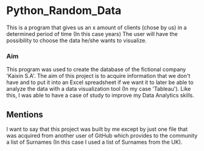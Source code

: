 # Python_Random_Data

This is a program that gives us an x amount of clients (chose by us) in a determined period of time (In this case years) 
The user will have the possibility to choose the data he/she wants to visualize.

### Aim
This program was used to create the database of the fictional company 'Kaixin S.A'. 
The aim of this project is to acquire information that we don't have and to put it into an Excel spreadsheet if we want it to later be able to analyze the data with a data visualization tool (In my case 'Tableau').
Like this, I was able to have a case of study to improve my Data Analytics skills.

## Mentions

I want to say that this project was built by me except by just one file that was acquired from another user of GitHub which provides to the community a list of Surnames (In this case I used a list of Surnames from the UK).



